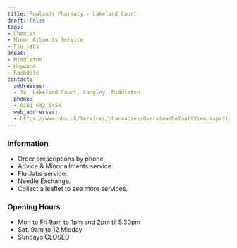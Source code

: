 ```yaml
---
title: Rowlands Pharmacy - Lakeland Court
draft: False
tags:
- Chemist
- Minor Ailments Service
- Flu jabs
areas:
- Middleton
- Heywood
- Rochdale
contact:
  addresses:
  - 3a, Lakeland Court, Langley, Middleton
  phone:
  - 0161 643 5454
  web_addresses:
  - https://www.nhs.uk/Services/pharmacies/Overview/DefaultView.aspx?id=4743
---
```


### Information
* Order prescriptions by phone   
* Advice & Minor ailments service.   
* Flu Jabs service.    
* Needle Exchange.   
* Collect a leaflet to see more services.


### Opening Hours
* Mon to Fri  9am to 1pm and 2pm til 5.30pm
* Sat. 9am to 12 Midday
* Sundays  CLOSED
